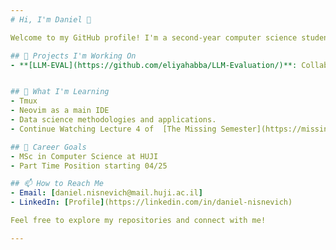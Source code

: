```yaml
---
# Hi, I'm Daniel 👋

Welcome to my GitHub profile! I'm a second-year computer science student passionate about data science and deep learning. I love creating standout projects in C++ and Python and can tolerate some JavaScript.

## 🔭 Projects I'm Working On
- **[LLM-EVAL](https://github.com/eliyahabba/LLM-Evaluation/)**: Collaborating with [Eliya Habba](https://github.com/eliyahabba) as a research assistant to evaluate the performance LLMs on MCQ datasets, focusing on the impact of template variations on their responses.


## 🌱 What I'm Learning
- Tmux
- Neovim as a main IDE
- Data science methodologies and applications.
- Continue Watching Lecture 4 of  [The Missing Semester](https://missing.csail.mit.edu/2020/data-wrangling/)

## 💼 Career Goals
- MSc in Computer Science at HUJI
- Part Time Position starting 04/25

## 📫 How to Reach Me
- Email: [daniel.nisnevich@mail.huji.ac.il]
- LinkedIn: [Profile](https://linkedin.com/in/daniel-nisnevich)

Feel free to explore my repositories and connect with me!

---
```

